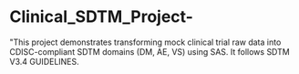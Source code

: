 # Clinical_SDTM_Project-
"This project demonstrates transforming mock clinical trial raw data into CDISC-compliant SDTM domains (DM, AE, VS) using SAS. It follows SDTM V3.4 GUIDELINES.
